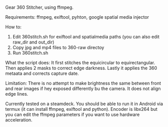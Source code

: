 Gear 360 Stitcher, using ffmpeg.

Requirements: ffmpeg, exiftool, pyhton, google spatial media injector


How to:
1. Edit 360stitch.sh for exiftool and spatialmedia paths (you can also edit raw_dir and out_dir)
2. Copy jpg and mp4 files to 360-raw directoy
3. Run 360stitch.sh


What the script does:
It first stitches the equicircular to equirectangular. Then applies 2 masks to correct edge darkness. Lastly it applies the 360 metaata and corrects capture date.


Limitation:
There is no attempt to make brightness the same between front and rear images if hey exposed differently bu the camera. It does not align edge lines.


Currently tested on a steamdeck. You should be able to run it in Android via termux (it can install ffmpeg, exiftool and python). Encoder is libx264 but you can edit the ffmpeg parameters if you want to use hardware acceleration.
